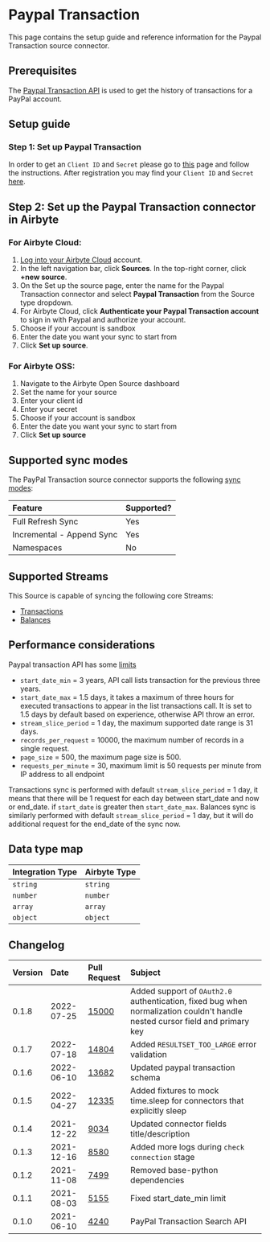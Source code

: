 # Paypal Transaction

This page contains the setup guide and reference information for the Paypal Transaction source connector.

## Prerequisites

The [Paypal Transaction API](https://developer.paypal.com/docs/api/transaction-search/v1/) is used to get the history of transactions for a PayPal account.

## Setup guide
### Step 1: Set up Paypal Transaction

In order to get an `Client ID` and `Secret` please go to [this](https://developer.paypal.com/docs/platforms/get-started/) page and follow the instructions. After registration you may find your `Client ID` and `Secret` [here](https://developer.paypal.com/developer/accounts/).

## Step 2: Set up the Paypal Transaction connector in Airbyte

### For Airbyte Cloud:
1. [Log into your Airbyte Cloud](https://cloud.airbyte.io/workspaces) account.
2. In the left navigation bar, click **Sources**. In the top-right corner, click **+new source**.
3. On the Set up the source page, enter the name for the Paypal Transaction connector and select **Paypal Transaction** from the Source type dropdown.
4. For Airbyte Cloud, click **Authenticate your Paypal Transaction account** to sign in with Paypal and authorize your account.
5. Choose if your account is sandbox
6. Enter the date you want your sync to start from
7. Click **Set up source**.

### For Airbyte OSS:
1. Navigate to the Airbyte Open Source dashboard
2. Set the name for your source
3. Enter your client id
4. Enter your secret
5. Choose if your account is sandbox
6. Enter the date you want your sync to start from
7. Click **Set up source**

## Supported sync modes

The PayPal Transaction source connector supports the following [sync modes](https://docs.airbyte.com/cloud/core-concepts#connection-sync-modes):

| Feature                   | Supported? |
| :------------------------ | :--------- |
| Full Refresh Sync         |    Yes     |
| Incremental - Append Sync |    Yes     |
| Namespaces                |     No     |

## Supported Streams

This Source is capable of syncing the following core Streams:

* [Transactions](https://developer.paypal.com/docs/api/transaction-search/v1/#transactions)
* [Balances](https://developer.paypal.com/docs/api/transaction-search/v1/#balances)

## Performance considerations

Paypal transaction API has some [limits](https://developer.paypal.com/docs/integration/direct/transaction-search/)

* `start_date_min` = 3 years, API call lists transaction for the previous three years.
* `start_date_max` = 1.5 days, it takes a maximum of three hours for executed transactions to appear in the list transactions call. It is set to 1.5 days by default based on experience, otherwise API throw an error.
* `stream_slice_period` = 1 day, the maximum supported date range is 31 days.
* `records_per_request` = 10000, the maximum number of records in a single request.
* `page_size` = 500, the maximum page size is 500.
* `requests_per_minute` = 30, maximum limit is 50 requests per minute from IP address to all endpoint

Transactions sync is performed with default `stream_slice_period` = 1 day, it means that there will be 1 request for each day between start_date and now or end_date. if `start_date` is greater then `start_date_max`. Balances sync is similarly performed with default `stream_slice_period` = 1 day, but it will do additional request for the end_date of the sync now.

## Data type map

| Integration Type | Airbyte Type |
| :--------------- | :----------- |
|     `string`     |   `string`   |
|     `number`     |   `number`   |
|     `array`      |   `array`    |
|     `object`     |   `object`   |

## Changelog

| Version | Date       | Pull Request                                             | Subject                                                                                                                            |
|:--------|:-----------|:---------------------------------------------------------|:-----------------------------------------------------------------------------------------------------------------------------------|
| 0.1.8   | 2022-07-25 | [15000](https://github.com/airbytehq/airbyte/pull/15000) | Added support of `OAuth2.0` authentication, fixed bug when normalization couldn't handle nested cursor field and primary key       |
| 0.1.7   | 2022-07-18 | [14804](https://github.com/airbytehq/airbyte/pull/14804) | Added `RESULTSET_TOO_LARGE` error validation                                                                                       |
| 0.1.6   | 2022-06-10 | [13682](https://github.com/airbytehq/airbyte/pull/13682) | Updated paypal transaction schema                                                                                                  |
| 0.1.5   | 2022-04-27 | [12335](https://github.com/airbytehq/airbyte/pull/12335) | Added fixtures to mock time.sleep for connectors that explicitly sleep                                                             |
| 0.1.4   | 2021-12-22 | [9034](https://github.com/airbytehq/airbyte/pull/9034)   | Updated connector fields title/description                                                                                         |
| 0.1.3   | 2021-12-16 | [8580](https://github.com/airbytehq/airbyte/pull/8580)   | Added more logs during `check connection` stage                                                                                    |
| 0.1.2   | 2021-11-08 | [7499](https://github.com/airbytehq/airbyte/pull/7499)   | Removed base-python dependencies                                                                                                   |
| 0.1.1   | 2021-08-03 | [5155](https://github.com/airbytehq/airbyte/pull/5155)   | Fixed start_date_min limit                                                                                                         |
| 0.1.0   | 2021-06-10 | [4240](https://github.com/airbytehq/airbyte/pull/4240)   | PayPal Transaction Search API                                                                                                      |
